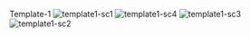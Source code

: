 Template-1
![template1-sc1](https://github.com/Ismail0Fokri/Template-1/assets/112808801/6812fb7a-ebec-40ca-9338-90e469aa062f)
![template1-sc4](https://github.com/Ismail0Fokri/Template-1/assets/112808801/eddbc2b9-b1ed-43a7-bdf9-4ee8758af665)
![template1-sc3](https://github.com/Ismail0Fokri/Template-1/assets/112808801/d652e3b3-ee08-4c6e-9ed6-a9e95218f441)
![template1-sc2](https://github.com/Ismail0Fokri/Template-1/assets/112808801/18529be7-312f-4fcf-948e-db0ee5810bd6)
